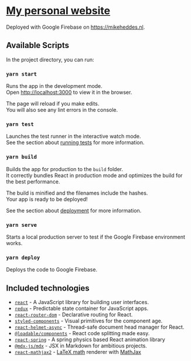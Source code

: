# [My personal website](https://mikeheddes.nl)

Deployed with Google Firebase on https://mikeheddes.nl.

## Available Scripts

In the project directory, you can run:

### `yarn start`

Runs the app in the development mode.<br>
Open [http://localhost:3000](http://localhost:3000) to view it in the browser.

The page will reload if you make edits.<br>
You will also see any lint errors in the console.

### `yarn test`

Launches the test runner in the interactive watch mode.<br>
See the section about [running tests](https://facebook.github.io/create-react-app/docs/running-tests) for more information.

### `yarn build`

Builds the app for production to the `build` folder.<br>
It correctly bundles React in production mode and optimizes the build for the best performance.

The build is minified and the filenames include the hashes.<br>
Your app is ready to be deployed!

See the section about [deployment](https://facebook.github.io/create-react-app/docs/deployment) for more information.

### `yarn serve`

Starts a local production server to test if the Google Firebase environment works.

### `yarn deploy`

Deploys the code to Google Firebase.

## Included technologies
- [`react`](https://github.com/facebook/react) - A JavaScript library for building user interfaces.
- [`redux`](https://github.com/reduxjs/redux) - Predictable state container for JavaScript apps.
- [`react-router-dom`](https://github.com/ReactTraining/react-router/tree/master/packages/react-router-dom) - Declarative routing for React.
- [`styled-components`](https://github.com/styled-components/styled-components) - Visual primitives for the component age.
- [`react-helmet-async`](https://github.com/staylor/react-helmet-async) - Thread-safe document head manager for React.
- [`@loadable/components`](https://github.com/smooth-code/loadable-components) - React code splitting made easy.
- [`react-spring`](https://github.com/drcmda/react-spring) - A spring physics based React animation library
- [`@mdx-js/mdx`](https://github.com/mdx-js/mdx) - JSX in Markdown for ambitious projects.
- [`react-mathjax2`]() - [LaTeX math](https://en.wikibooks.org/wiki/LaTeX/Mathematics) renderer with [MathJax](https://www.mathjax.org)
